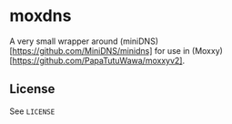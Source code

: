 # moxdns

A very small wrapper around (miniDNS)[https://github.com/MiniDNS/minidns] for use in
(Moxxy)[https://github.com/PapaTutuWawa/moxxyv2].

## License

See `LICENSE`
